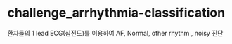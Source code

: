 # challenge_arrhythmia-classification
환자들의 1 lead ECG(심전도)를 이용하여 AF, Normal, other rhythm , noisy 진단
